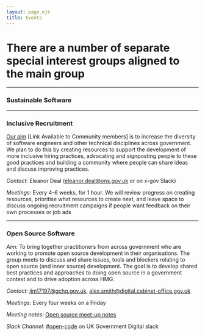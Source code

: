 ```yaml
---
layout: page.njk
title: Events
---
```


# There are a number of separate special interest groups aligned to the main group 
---

### Sustainable Software 


---

 ### Inclusive Recruitment
[Our aim](https://github.com/uk-x-gov-software-community/community-space/blob/main/special-interest-meetings/inclusive-recruitment/2023-08-09.md#1-goal) [Link Available to Community members] is to increase the diversity of software engineers and other technical disciplines across government. We plan to do this by creating resources to support the development of more inclusive hiring practices, advocating and signposting people to these good practices and building a community where people can share ideas and discuss improving practices.

*Contact:* Eleanor Deal (eleanor.deal@ons.gov.uk or on x-gov Slack)

*Meetings:* Every 4-6 weeks, for 1 hour. We will review progress on creating resources, prioritise what resources to create next, and leave space to discuss ongoing recruitment campaigns if people want feedback on their own processes or job ads


---

### Open Source Software


*Aim:* To bring together practitioners from across government who are working to promote open source development in their organisations. The group meets to discuss and share issues, tools and blockers relating to open source (and inner source) development. The goal is to develop shared best practices and approaches to doing open source in a government context and to drive adoption across HMG.

*Contact:* jim17197@gchq.gov.uk, alex.smith@digital.cabinet-office.gov.uk 

*Meetings:* Every four weeks on a Friday

*Meeting notes:* [Open source meet-up notes](/open-source-meetup-notes)

*Slack Channel:* [#open-code](https://ukgovernmentdigital.slack.com/archives/C0Q3KG7B8) on UK Government Digital slack